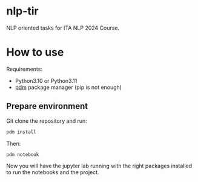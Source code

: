 # nlp-tir

NLP oriented tasks for ITA NLP 2024 Course.

# How to use

Requirements:

- Python3.10 or Python3.11
- [pdm] package manager (pip is not enough)

[pdm]: https://pdm-project.org/

## Prepare environment

Git clone the repository and run:

```bash
pdm install
```

Then:

```bash
pdm notebook
```

Now you will have the jupyter lab running with the right packages
installed to run the notebooks and the project.
